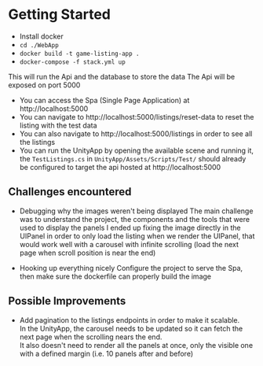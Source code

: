 ﻿# Getting Started

-   Install docker
-   `cd ./WebApp`
-   `docker build -t game-listing-app .`
-   `docker-compose -f stack.yml up`

This will run the Api and the database to store the data
The Api will be exposed on port 5000

-   You can access the Spa (Single Page Application) at http://localhost:5000
-   You can navigate to http://localhost:5000/listings/reset-data to reset the listing with the test data
-   You can also navigate to http://localhost:5000/listings in order to see all the listings
-   You can run the UnityApp by opening the available scene and running it, the `TestListings.cs` in `UnityApp/Assets/Scripts/Test/` should already be configured to target the api hosted at http://localhost:5000

## Challenges encountered

-   Debugging why the images weren't being displayed
    The main challenge was to understand the project, the components and the tools that were used to display the panels
    I ended up fixing the image directly in the UIPanel in order to only load the listing when we render the UIPanel,
    that would work well with a carousel with infinite scrolling (load the next page when scroll position is near the end)

-   Hooking up everything nicely
    Configure the project to serve the Spa, then make sure the dockerfile can properly build the image

## Possible Improvements

-   Add pagination to the listings endpoints in order to make it scalable.\
    In the UnityApp, the carousel needs to be updated so it can fetch the next page when the scrolling nears the end.\
    It also doesn't need to render all the panels at once, only the visible one with a defined margin (i.e. 10 panels after and before)
